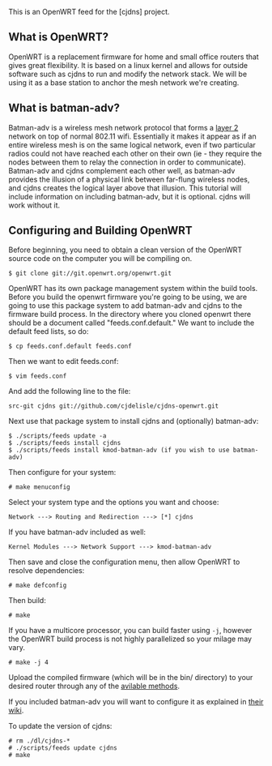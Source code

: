 This is an OpenWRT feed for the [cjdns] project.

## What is OpenWRT?

OpenWRT is a replacement firmware for home and small office routers that gives great flexibility. It is based on a linux kernel and allows for outside software such as cjdns to run and modify the network stack. We will be using it as a base station to anchor the mesh network we're creating.

## What is batman-adv?

Batman-adv is a wireless mesh network protocol that forms a [layer 2](http://en.wikipedia.org/wiki/OSI_model) network on top of normal 802.11 wifi. Essentially it makes it appear as if an entire wireless mesh is on the same logical network, even if two particular radios could not have reached each other on their own (ie - they require the nodes between them to relay the connection in order to communicate). Batman-adv and cjdns complement each other well, as batman-adv provides the illusion of a physical link between far-flung wireless nodes, and cjdns creates the logical layer above that illusion. This tutorial will include information on including batman-adv, but it is optional. cjdns will work without it.

## Configuring and Building OpenWRT

Before beginning, you need to obtain a clean version of the OpenWRT source code on the computer you will be compiling on.

    $ git clone git://git.openwrt.org/openwrt.git

OpenWRT has its own package management system within the build tools. Before you build the openwrt firmware you're going to be using, we are going to use this package system to add batman-adv and cjdns to the firmware build process. In the directory where you cloned openwrt there should be a document called "feeds.conf.default." We want to include the default feed lists, so do:

    $ cp feeds.conf.default feeds.conf

Then we want to edit feeds.conf:

    $ vim feeds.conf

And add the following line to the file:

    src-git cjdns git://github.com/cjdelisle/cjdns-openwrt.git

Next use that package system to install cjdns and (optionally) batman-adv:

    $ ./scripts/feeds update -a
    $ ./scripts/feeds install cjdns
    $ ./scripts/feeds install kmod-batman-adv (if you wish to use batman-adv)

Then configure for your system:

    # make menuconfig

Select your system type and the options you want and choose:

    Network ---> Routing and Redirection ---> [*] cjdns

If you have batman-adv included as well:
    
    Kernel Modules ---> Network Support ---> kmod-batman-adv

Then save and close the configuration menu, then allow OpenWRT to resolve dependencies:

    # make defconfig

Then build:

    # make

If you have a multicore processor, you can build faster using `-j`,
however the OpenWRT build process is not highly parallelized so your milage may vary.

    # make -j 4

Upload the compiled firmware (which will be in the bin/ directory) to your desired router through any of the [avilable methods](http://wiki.openwrt.org/doc/howto/generic.flashing).

If you included batman-adv you will want to configure it as explained in [their wiki](http://www.open-mesh.org/projects/batman-adv/wiki/Building-with-openwrt).

To update the version of cjdns:

    # rm ./dl/cjdns-*
    # ./scripts/feeds update cjdns
    # make
